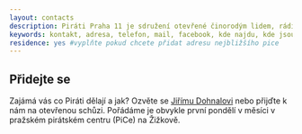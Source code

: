 ```yaml
---
layout: contacts
description: Piráti Praha 11 je sdružení otevřené činorodým lidem, rádi přivítáme nové příznivce a dobrovolníky, kterým Praha 11 leží na srdci.
keywords: kontakt, adresa, telefon, mail, facebook, kde najdu, kde jsou, pirati praha 11, praha
residence: yes #vyplňte pokud chcete přidat adresu nejbližšího pice
---
```


## Přidejte se

Zajámá vás co Piráti dělají a jak? Ozvěte se [Jiřímu Dohnalovi](/lide/jiri-dohnal) nebo přijďte k nám na otevřenou schůzi. Pořádáme je obvykle první pondělí v měsíci v pražském pirátském centru (PiCe) na Žižkově.



